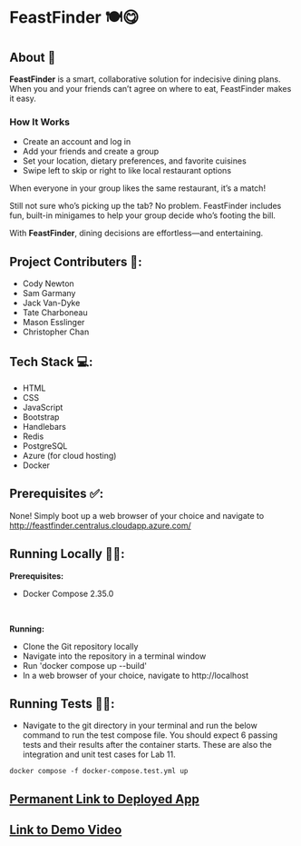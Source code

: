 # FeastFinder 🍽️😋

## About 📝

**FeastFinder** is a smart, collaborative solution for indecisive dining plans. When you and your friends can’t agree on where to eat, FeastFinder makes it easy.

### How It Works
- Create an account and log in
- Add your friends and create a group
- Set your location, dietary preferences, and favorite cuisines
- Swipe left to skip or right to like local restaurant options

When everyone in your group likes the same restaurant, it’s a match!

Still not sure who’s picking up the tab? No problem. FeastFinder includes fun, built-in minigames to help your group decide who’s footing the bill.

With **FeastFinder**, dining decisions are effortless—and entertaining.

## Project Contributers 📑:

- Cody Newton  
- Sam Garmany  
- Jack Van-Dyke  
- Tate Charboneau  
- Mason Esslinger  
- Christopher Chan

## Tech Stack 💻:

- HTML  
- CSS  
- JavaScript  
- Bootstrap  
- Handlebars  
- Redis  
- PostgreSQL  
- Azure (for cloud hosting)  
- Docker

## Prerequisites ✅:

None! Simply boot up a web browser of your choice and navigate to http://feastfinder.centralus.cloudapp.azure.com/

## Running Locally 🧑‍💻:

**Prerequisites:**
- Docker Compose 2.35.0

<br>

**Running:**
- Clone the Git repository locally
- Navigate into the repository in a terminal window
- Run 'docker compose up --build'
- In a web browser of your choice, navigate to http://localhost

## Running Tests 🧑‍🔬:

- Navigate to the git directory in your terminal and run the below command to run the test compose file. You should expect 6 passing tests and their results after the container starts. These are also the integration and unit test cases for Lab 11.

```
docker compose -f docker-compose.test.yml up
```

## [Permanent Link to Deployed App](http://feastfinder.centralus.cloudapp.azure.com/)

## [Link to Demo Video](https://www.youtube.com/watch?v=euY4AIK6WNQ)
